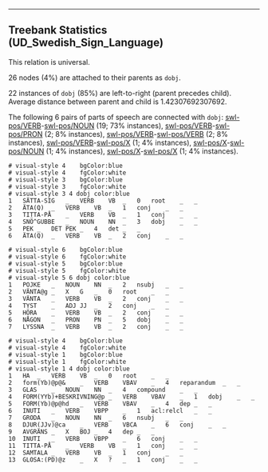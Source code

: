 

--------------------------------------------------------------------------------

## Treebank Statistics (UD_Swedish_Sign_Language)

This relation is universal.

26 nodes (4%) are attached to their parents as `dobj`.

22 instances of `dobj` (85%) are left-to-right (parent precedes child).
Average distance between parent and child is 1.42307692307692.

The following 6 pairs of parts of speech are connected with `dobj`: [swl-pos/VERB]()-[swl-pos/NOUN]() (19; 73% instances), [swl-pos/VERB]()-[swl-pos/PRON]() (2; 8% instances), [swl-pos/VERB]()-[swl-pos/VERB]() (2; 8% instances), [swl-pos/VERB]()-[swl-pos/X]() (1; 4% instances), [swl-pos/X]()-[swl-pos/NOUN]() (1; 4% instances), [swl-pos/X]()-[swl-pos/X]() (1; 4% instances).


~~~ conllu
# visual-style 4	bgColor:blue
# visual-style 4	fgColor:white
# visual-style 3	bgColor:blue
# visual-style 3	fgColor:white
# visual-style 3 4 dobj	color:blue
1	SÄTTA-SIG	_	VERB	VB	_	0	root	_	_
2	ÄTA(Q)	_	VERB	VB	_	1	conj	_	_
3	TITTA-PÅ	_	VERB	VB	_	1	conj	_	_
4	SNÖ^GUBBE	_	NOUN	NN	_	3	dobj	_	_
5	PEK	_	DET	PEK	_	4	det	_	_
6	ÄTA(Q)	_	VERB	VB	_	2	conj	_	_

~~~


~~~ conllu
# visual-style 6	bgColor:blue
# visual-style 6	fgColor:white
# visual-style 5	bgColor:blue
# visual-style 5	fgColor:white
# visual-style 5 6 dobj	color:blue
1	POJKE	_	NOUN	NN	_	2	nsubj	_	_
2	VÄNTA@g	_	X	G	_	0	root	_	_
3	VÄNTA	_	VERB	VB	_	2	conj	_	_
4	TYST	_	ADJ	JJ	_	2	conj	_	_
5	HÖRA	_	VERB	VB	_	2	conj	_	_
6	NÅGON	_	PRON	PN	_	5	dobj	_	_
7	LYSSNA	_	VERB	VB	_	2	conj	_	_

~~~


~~~ conllu
# visual-style 4	bgColor:blue
# visual-style 4	fgColor:white
# visual-style 1	bgColor:blue
# visual-style 1	fgColor:white
# visual-style 1 4 dobj	color:blue
1	HA	_	VERB	VB	_	0	root	_	_
2	form(Yb)@p@&	_	VERB	VBAV	_	4	reparandum	_	_
3	GLAS	_	NOUN	NN	_	4	compound	_	_
4	FORM(YYb)+BESKRIVNING@p	_	VERB	VBAV	_	1	dobj	_	_
5	FORM(Yb)@p@hd	_	VERB	VBAV	_	4	dep	_	_
6	INUTI	_	VERB	VBPP	_	1	acl:relcl	_	_
7	GRODA	_	NOUN	NN	_	6	nsubj	_	_
8	DJUR(JJv)@ca	_	VERB	VBCA	_	6	conj	_	_
9	AVGRÄNS	_	X	BOJ	_	4	dep	_	_
10	INUTI	_	VERB	VBPP	_	6	conj	_	_
11	TITTA-PÅ	_	VERB	VB	_	1	conj	_	_
12	SAMTALA	_	VERB	VB	_	1	conj	_	_
13	GLOSA:(PD)@z	_	X	?	_	1	conj	_	_

~~~


